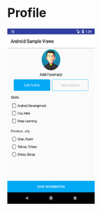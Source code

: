 # Profile

<a href="url"><img src="https://github.com/AdelFaramarzi/Profile/blob/master/Screenshot_1540245548.png" align="center" height="400" width="200" ></a>
